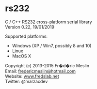 # rs232
C / C++ RS232 cross-platform serial library  
Version 0.22, 19/01/2019

Supported platforms:  
- Windows (XP / Win7, possibly 8 and 10)  
- Linux  
- MacOS X  

Copyright (c) 2013-2015 Fr�d�ric Meslin  
Email: fredericmeslin@hotmail.com  
Website: www.fredslab.net  
Twitter: @marzacdev  
